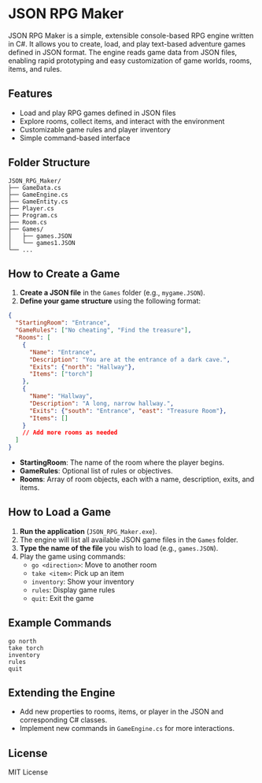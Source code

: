 # JSON RPG Maker

JSON RPG Maker is a simple, extensible console-based RPG engine written in C#. It allows you to create, load, and play text-based adventure games defined in JSON format. The engine reads game data from JSON files, enabling rapid prototyping and easy customization of game worlds, rooms, items, and rules.

## Features
- Load and play RPG games defined in JSON files
- Explore rooms, collect items, and interact with the environment
- Customizable game rules and player inventory
- Simple command-based interface

## Folder Structure
```
JSON_RPG_Maker/
├── GameData.cs
├── GameEngine.cs
├── GameEntity.cs
├── Player.cs
├── Program.cs
├── Room.cs
├── Games/
│   ├── games.JSON
│   └── games1.JSON
└── ...
```

## How to Create a Game
1. **Create a JSON file** in the `Games` folder (e.g., `mygame.JSON`).
2. **Define your game structure** using the following format:

```json
{
  "StartingRoom": "Entrance",
  "GameRules": ["No cheating", "Find the treasure"],
  "Rooms": [
    {
      "Name": "Entrance",
      "Description": "You are at the entrance of a dark cave.",
      "Exits": {"north": "Hallway"},
      "Items": ["torch"]
    },
    {
      "Name": "Hallway",
      "Description": "A long, narrow hallway.",
      "Exits": {"south": "Entrance", "east": "Treasure Room"},
      "Items": []
    }
    // Add more rooms as needed
  ]
}
```
- **StartingRoom**: The name of the room where the player begins.
- **GameRules**: Optional list of rules or objectives.
- **Rooms**: Array of room objects, each with a name, description, exits, and items.

## How to Load a Game
1. **Run the application** (`JSON_RPG_Maker.exe`).
2. The engine will list all available JSON game files in the `Games` folder.
3. **Type the name of the file** you wish to load (e.g., `games.JSON`).
4. Play the game using commands:
   - `go <direction>`: Move to another room
   - `take <item>`: Pick up an item
   - `inventory`: Show your inventory
   - `rules`: Display game rules
   - `quit`: Exit the game

## Example Commands
```
go north
take torch
inventory
rules
quit
```

## Extending the Engine
- Add new properties to rooms, items, or player in the JSON and corresponding C# classes.
- Implement new commands in `GameEngine.cs` for more interactions.

## License
MIT License
